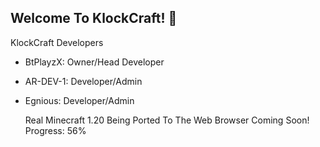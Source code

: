## Welcome To KlockCraft! 👋
KlockCraft Developers
- BtPlayzX: Owner/Head Developer
- AR-DEV-1: Developer/Admin
- Egnious: Developer/Admin
  
  Real Minecraft 1.20 Being Ported To The Web Browser
  Coming Soon!
  Progress: 56%
